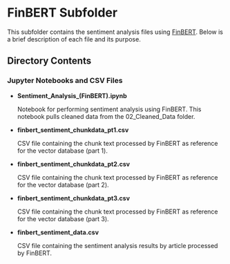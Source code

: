 # FinBERT Subfolder

This subfolder contains the sentiment analysis files using [FinBERT](https://huggingface.co/ProsusAI/finbert). Below is a brief description of each file and its purpose.

## Directory Contents

### Jupyter Notebooks and CSV Files
- **Sentiment_Analysis_(FinBERT).ipynb**

  Notebook for performing sentiment analysis using FinBERT. This notebook pulls cleaned data from the 02_Cleaned_Data folder.
  
- **finbert_sentiment_chunkdata_pt1.csv**

  CSV file containing the chunk text processed by FinBERT as reference for the vector database (part 1).
  
- **finbert_sentiment_chunkdata_pt2.csv**

   CSV file containing the chunk text processed by FinBERT as reference for the vector database  (part 2).
  
- **finbert_sentiment_chunkdata_pt3.csv**

   CSV file containing the chunk text processed by FinBERT as reference for the vector database  (part 3).
  
- **finbert_sentiment_data.csv**

   CSV file containing the sentiment analysis results by article processed by FinBERT.

